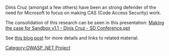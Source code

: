 Dinis Cruz (amongst a few others) have been an strong defender of the
need for Microsoft to focus on making CAS (Code Access Security) work.

The consolidation of this research can be seen in this presentation:
[Making the case for Sandbox v1.1 - Dinis Cruz - SD
Conference.ppt](http://www.o2-ounceopen.com/files-binaries-source-and-demo/old-documents-and-presentations/Making%20the%20case%20for%20Sandbox%20v1.1%20%20-%20Dinis%20Cruz%20-%20SD%20Conference.ppt)

See [this blog
post](http://diniscruz.blogspot.com/2009/08/following-recent-twitter-diniscruz.html)
for more details and links to related material.

[Category:OWASP .NET Project](Category:OWASP_.NET_Project "wikilink")